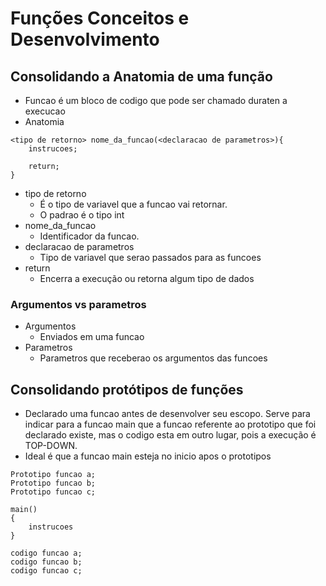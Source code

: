 # Funções Conceitos e Desenvolvimento

## Consolidando a Anatomia de uma função
* Funcao é um bloco de codigo que pode ser chamado duraten a execucao
* Anatomia 

```
<tipo de retorno> nome_da_funcao(<declaracao de parametros>){
    instrucoes;

    return;
}

```

* tipo de retorno
    * É o tipo de variavel que a funcao vai retornar.
    * O padrao é o tipo int
* nome_da_funcao
    * Identificador da funcao. 
* declaracao de parametros
    * Tipo de variavel que serao passados para as funcoes
* return
    * Encerra a execução ou retorna algum tipo de dados
### Argumentos vs parametros
   * Argumentos
        * Enviados em uma funcao
   * Parametros
        * Parametros que receberao os argumentos das funcoes

## Consolidando protótipos de funções
* Declarado uma funcao antes de desenvolver seu escopo. Serve para indicar para a funcao main que a funcao
referente ao prototipo que foi declarado existe, mas o codigo esta em outro lugar, pois a execução é TOP-DOWN.
* Ideal é que a funcao main esteja no inicio apos o prototipos

```
Prototipo funcao a;
Prototipo funcao b;
Prototipo funcao c;

main()
{
    instrucoes
}

codigo funcao a;
codigo funcao b;
codigo funcao c;
```